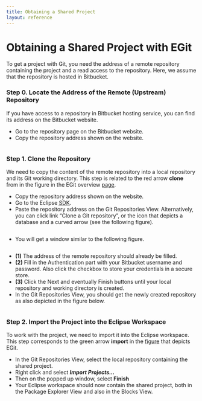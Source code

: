 ```yaml
---
title: Obtaining a Shared Project
layout: reference
---
```



<h1><a name="obtaining_a_shared_project_with_egit" id="obtaining_a_shared_project_with_egit">Obtaining a Shared Project with EGit</a></h1>
<div class="level1">

<p>
To get a project with Git, you need the address of a remote repository containing the project and a read access to the repository. Here, we assume that the repository is hosted in Bitbucket.
</p>

</div>
<!-- SECTION "Obtaining a Shared Project with EGit" [1-244] -->
<h3><a name="step_0_locate_the_address_of_the_remote_upstream_repository" id="step_0_locate_the_address_of_the_remote_upstream_repository">Step 0. Locate the Address of the Remote (Upstream) Repository</a></h3>
<div class="level3">

<p>

If you have access to a repository in Bitbucket hosting service, you can find its address on the Bitbucket website.

</p>
<ul>
<li class="level1"><div class="li"> Go to the repository page on the Bitbucket website.</div>
</li>
<li class="level1"><div class="li"> Copy the repository address shown on the website.</div>
</li>
</ul>

<p>

<a href="/_detail/doc/bitbucket-repaddr.jpg?id=doc%3Aegit_obtain_shared_project" class="media" title="doc:bitbucket-repaddr.jpg"><img src="/_media/doc/bitbucket-repaddr.jpg" class="media" alt="" /></a>
</p>

</div>
<!-- SECTION "Step 0. Locate the Address of the Remote (Upstream) Repository" [245-579] -->
<h3><a name="step_1_clone_the_repository" id="step_1_clone_the_repository">Step 1. Clone the Repository</a></h3>
<div class="level3">

<p>

We need to copy the content of the remote repository into a local repository and its Git working directory. This step is related to the red arrow <strong>clone</strong> from in the figure in the EGit overview <a href="/doc/using_egit#working_directory" class="wikilink1" title="doc:using_egit">page</a>.

</p>
<ul>
<li class="level1"><div class="li"> Copy the repository address shown on the website.</div>
</li>
<li class="level1"><div class="li"> Go to the Eclipse <acronym title="Software Development Kit">SDK</acronym>.</div>
</li>
<li class="level1"><div class="li"> Paste the repository address on the Git Repositories View. Alternatively, you can click link “Clone a Git repository”, or the icon that depicts a database and a curved arrow (see the following figure).</div>
</li>
</ul>

<p>

<a href="/_detail/doc/egit-7.jpg?id=doc%3Aegit_obtain_shared_project" class="media" title="doc:egit-7.jpg"><img src="/_media/doc/egit-7.jpg" class="media" alt="" /></a>

</p>
<ul>
<li class="level1"><div class="li"> You will get a window similar to the following figure.</div>
</li>
</ul>

<p>

<a href="/_detail/doc/egit-17.jpg?id=doc%3Aegit_obtain_shared_project" class="media" title="doc:egit-17.jpg"><img src="/_media/doc/egit-17.jpg" class="media" alt="" /></a>

</p>
<ul>
<li class="level1"><div class="li"> <strong>(1)</strong> The address of the remote repository should already be filled.</div>
</li>
<li class="level1"><div class="li"> <strong>(2)</strong> Fill in the Authentication part with your Bitbucket username and password. Also click the checkbox to store your credentials in a secure store.</div>
</li>
<li class="level1"><div class="li"> <strong>(3)</strong> Click the Next and eventually Finish buttons until your local repository and working directory is created.</div>
</li>
<li class="level1"><div class="li"> In the Git Repositories View, you should get the newly created repository as also depicted in the figure below.</div>
</li>
</ul>

<p>

<a href="/_detail/doc/egit-18.jpg?id=doc%3Aegit_obtain_shared_project" class="media" title="doc:egit-18.jpg"><img src="/_media/doc/egit-18.jpg" class="media" alt="" /></a>
</p>

</div>
<!-- SECTION "Step 1. Clone the Repository" [580-1746] -->
<h3><a name="step_2_import_the_project_into_the_eclipse_workspace" id="step_2_import_the_project_into_the_eclipse_workspace">Step 2. Import the Project into the Eclipse Workspace</a></h3>
<div class="level3">

<p>

To work with the project, we need to import it into the Eclipse workspace. This step corresponds to the green arrow <strong>import</strong> in the <a href="/doc/using_egit#working_directory" class="wikilink1" title="doc:using_egit">figure</a> that depicts EGit.

</p>
<ul>
<li class="level1"><div class="li"> In the Git Repositories View, select the local repository containing the shared project.</div>
</li>
<li class="level1"><div class="li"> Right click and select <em><strong>Import Projects…</strong></em></div>
</li>
<li class="level1"><div class="li"> Then on the popped up window, select <strong>Finish</strong></div>
</li>
<li class="level1"><div class="li"> Your Eclipse workspace should now contain the shared project, both in the Package Explorer View and also in the Blocks View.</div>
</li>
</ul>

</div>
<!-- SECTION "Step 2. Import the Project into the Eclipse Workspace" [1747-] -->